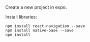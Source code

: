 Create a new project in expo.

Install libraries:
```
npm install react-navigation --save
npm install native-base --save
npm install
```
